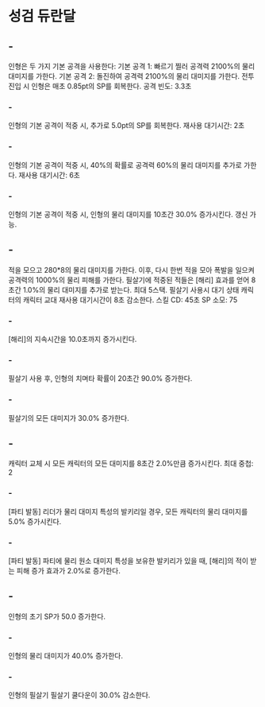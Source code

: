 # 성검 듀란달

## -

인형은 두 가지 기본 공격을 사용한다:
기본 공격 1: 빠르기 찔러 공격력 2100%의 물리 대미지를 가한다.
기본 공격 2: 돌진하여 공격력 2100%의 물리 대미지를 가한다.
전투 진입 시 인형은 매초 0.85pt의 SP를 회복한다.
공격 빈도: 3.3초

### -

인형의 기본 공격이 적중 시, 추가로 5.0pt의 SP를 회복한다. 재사용 대기시간: 2초

### -

인형의 기본 공격이 적중 시, 40%의 확률로 공격력 60%의 물리 대미지를 추가로 가한다. 재사용 대기시간: 6초

### -

인형의 기본 공격이 적중 시, 인형의 물리 대미지를 10초간 30.0% 증가시킨다. 갱신 가능.

## -

적을 모으고 280\*8의 물리 대미지를 가한다. 이후, 다시 한번 적을 모아 폭발을 일으켜 공격력의 1000%의 물리 피해를 가한다. 필살기에 적중된 적들은 [해리] 효과를 얻어 8초간 1.0%의 물리 대미지를 추가로 받는다. 최대 5스택. 필살기 사용시 대기 상태 캐릭터의 캐릭터 교대 재사용 대기시간이 8초 감소한다.
스킬 CD: 45초
SP 소모: 75

### -

[해리]의 지속시간을 10.0초까지 증가시킨다.

### -

필살기 사용 후, 인형의 치며타 확률이 20초간 90.0% 증가한다.

### -

필살기의 모든 대미지가 30.0% 증가한다.

## -

캐릭터 교체 시 모든 캐릭터의 모든 대미지를 8초간 2.0%만큼 증가시킨다. 최대 중첩: 2

### -

[파티 발동] 리더가 물리 대미지 특성의 발키리일 경우, 모든 캐릭터의 물리 대미지를 5.0% 증가시킨다.

### -

[파티 발동] 파티에 물리 원소 대미지 특성을 보유한 발키리가 있을 때, [해리]의 적이 받는 피해 증가 효과가 2.0%로 증가한다.

## -

인형의 초기 SP가 50.0 증가한다.

### -

인형의 물리 대미지가 40.0% 증가한다.

### -

인형의 필살기 필살기 쿨다운이 30.0% 감소한다.
